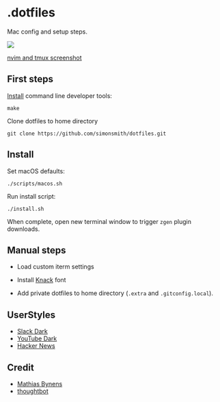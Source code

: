 # .dotfiles

Mac config and setup steps.

![](https://d3vv6lp55qjaqc.cloudfront.net/items/1B3H2A3M1L0b2o3Y1e2U/Screen%20Shot%202016-09-29%20at%2022.54.49.png)

[nvim and tmux screenshot](https://cl.ly/hPr2)

## First steps

[Install](http://osxdaily.com/2014/02/12/install-command-line-tools-mac-os-x/) command line developer tools:

```
make
```

Clone dotfiles to home directory

```
git clone https://github.com/simonsmith/dotfiles.git
```

## Install

Set macOS defaults:

```
./scripts/macos.sh
```

Run install script:

```
./install.sh
```

When complete, open new terminal window to trigger `zgen` plugin downloads.

## Manual steps

* Load custom iterm settings

* Install [Knack](https://github.com/ryanoasis/nerd-fonts/tree/master/patched-fonts/Hack/Regular/complete) font

* Add private dotfiles to home directory (`.extra` and `.gitconfig.local`).

## UserStyles

* [Slack Dark](https://userstyles.org/styles/117475/slack-night-mode-black)
* [YouTube Dark](https://userstyles.org/styles/117673/darktube)
* [Hacker News](https://github.com/oskarkrawczyk/hackernews-userstyles)

## Credit

* [Mathias Bynens](https://github.com/mathiasbynens/dotfiles/)
* [thoughtbot](https://github.com/thoughtbot/laptop)
